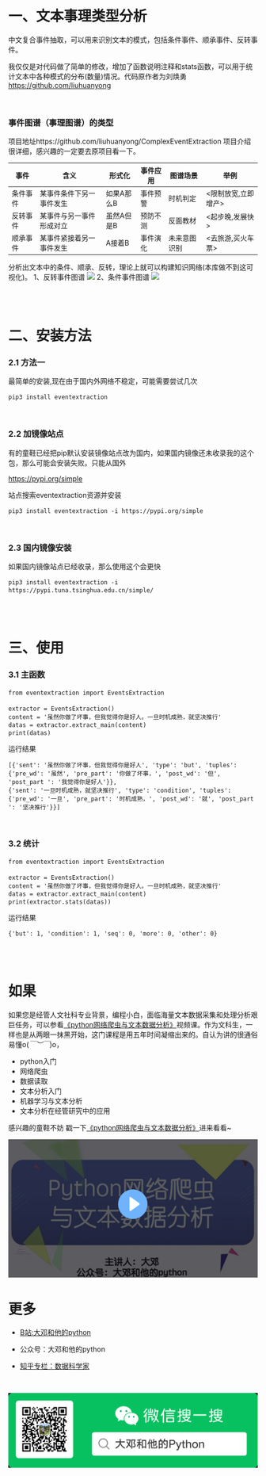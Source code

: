 # 一、文本事理类型分析

中文复合事件抽取，可以用来识别文本的模式，包括条件事件、顺承事件、反转事件。

我仅仅是对代码做了简单的修改，增加了函数说明注释和stats函数，可以用于统计文本中各种模式的分布(数量)情况。代码原作者为刘焕勇 https://github.com/liuhuanyong

<br>

### 事件图谱（事理图谱）的类型
项目地址https://github.com/liuhuanyong/ComplexEventExtraction 项目介绍很详细，感兴趣的一定要去原项目看一下。

| 事件     | 含义                     | 形式化     | 事件应用 | 图谱场景     | 举例                |
| -------- | ------------------------ | ---------- | -------- | ------------ | ------------------- |
| 条件事件 | 某事件条件下另一事件发生 | 如果A那么B | 事件预警 | 时机判定     | <限制放宽,立即增产> |
| 反转事件 | 某事件与另一事件形成对立 | 虽然A但是B | 预防不测 | 反面教材     | <起步晚,发展快>     |
| 顺承事件 | 某事件紧接着另一事件发生 | A接着B     | 事件演化 | 未来意图识别 | <去旅游,买火车票>   |

分析出文本中的条件、顺承、反转，理论上就可以构建知识网络(本库做不到这可视化)。
1、反转事件图谱
![](img/but.png)
2、条件事件图谱
![](img/condition.png)

<br>
<br>


# 二、安装方法

### 2.1 方法一

最简单的安装,现在由于国内外网络不稳定，可能需要尝试几次

```
pip3 install eventextraction
```

<br>

### 2.2 加镜像站点

有的童鞋已经把pip默认安装镜像站点改为国内，如果国内镜像还未收录我的这个包，那么可能会安装失败。只能从国外



https://pypi.org/simple



站点搜索eventextraction资源并安装

```
pip3 install eventextraction -i https://pypi.org/simple
```

<br>

### 2.3 国内镜像安装

如果国内镜像站点已经收录，那么使用这个会更快

```
pip3 install eventextraction -i https://pypi.tuna.tsinghua.edu.cn/simple/
```



<br><br>

# 三、使用

### 3.1 主函数

```
from eventextraction import EventsExtraction

extractor = EventsExtraction()
content = '虽然你做了坏事，但我觉得你是好人。一旦时机成熟，就坚决推行'
datas = extractor.extract_main(content)
print(datas)

```

运行结果

```
[{'sent': '虽然你做了坏事，但我觉得你是好人', 'type': 'but', 'tuples': {'pre_wd': '虽然', 'pre_part': '你做了坏事，', 'post_wd': '但', 'post_part ': '我觉得你是好人'}},
{'sent': '一旦时机成熟，就坚决推行', 'type': 'condition', 'tuples': {'pre_wd': '一旦', 'pre_part': '时机成熟，', 'post_wd': '就', 'post_part ': '坚决推行'}}]

```

<br>

### 3.2 统计

```
from eventextraction import EventsExtraction

extractor = EventsExtraction()
content = '虽然你做了坏事，但我觉得你是好人。一旦时机成熟，就坚决推行'
datas = extractor.extract_main(content)
print(extractor.stats(datas))
```

运行结果

```
{'but': 1, 'condition': 1, 'seq': 0, 'more': 0, 'other': 0}
```
<br><br>

# 如果

如果您是经管人文社科专业背景，编程小白，面临海量文本数据采集和处理分析艰巨任务，可以参看[《python网络爬虫与文本数据分析》](https://ke.qq.com/course/482241?tuin=163164df)视频课。作为文科生，一样也是从两眼一抹黑开始，这门课程是用五年时间凝缩出来的。自认为讲的很通俗易懂o(*￣︶￣*)o，

- python入门
- 网络爬虫
- 数据读取
- 文本分析入门
- 机器学习与文本分析
- 文本分析在经管研究中的应用

感兴趣的童鞋不妨 戳一下[《python网络爬虫与文本数据分析》](https://ke.qq.com/course/482241?tuin=163164df)进来看看~

[![](img/课程.png)](https://ke.qq.com/course/482241?tuin=163164df)



# 更多

- [B站:大邓和他的python](https://space.bilibili.com/122592901/channel/detail?cid=66008)

- 公众号：大邓和他的python

- [知乎专栏：数据科学家](https://zhuanlan.zhihu.com/dadeng)

<br>

![](img/大邓和他的Python.png)
